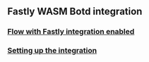 ## Fastly WASM Botd integration

### [Flow with Fastly integration enabled](docs/flow.md)

### [Setting up the integration](docs/setup.md)